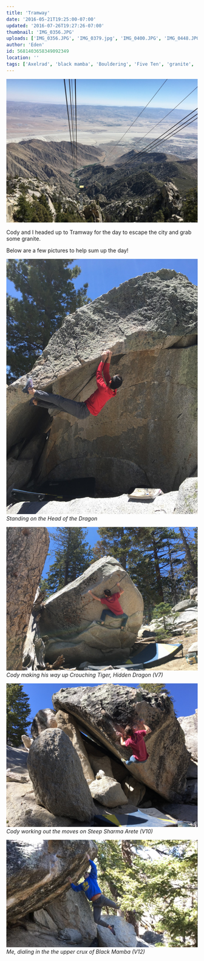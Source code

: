 ```yaml
---
title: 'Tramway'
date: '2016-05-21T19:25:00-07:00'
updated: '2016-07-26T19:27:26-07:00'
thumbnail: 'IMG_0356.JPG'
uploads: ['IMG_0356.JPG', 'IMG_0379.jpg', 'IMG_0400.JPG', 'IMG_0448.JPG', 'IMG_0451.jpg']
author: 'Eden'
id: 5681403658349092349
location: ''
tags: ['Axelrad', 'black mamba', 'Bouldering', 'Five Ten', 'granite', 'Tramway']
---
```


![image alt](uploads/IMG_0356.JPG)

Cody and I headed up to Tramway for the day to escape the city and grab some granite. 

Below are a few pictures to help sum up the day! 

![image alt](uploads/IMG_0379.jpg)*Standing on the Head of the Dragon*

![image alt](uploads/IMG_0400.JPG)*Cody making his way up Crouching Tiger, Hidden Dragon (V7)*

![image alt](uploads/IMG_0448.JPG)*Cody working out the moves on Steep Sharma Arete (V10)*

![image alt](uploads/IMG_0451.jpg)*Me, dialing in the the upper crux of Black Mamba (V12)*

